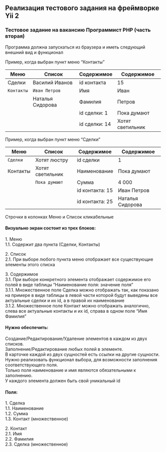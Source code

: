 ## Реализация тестового задания на фреймворке Yii 2


### Тестовое задание на вакансию Программист PHP (часть вторая)


Программа должна запускаться из браузера и иметь следующий внешний вид и функционал


Пример, когда выбран пункт меню “Контакты”

|    Меню   |      Список      |   Содержимое  |       Содержимое     |
|-----------|------------------|---------------|----------------------|
|Сделки     |Василий Иванов    | id контакта   |  15                  |
|`Контакты` |`Иван Петров`     | Имя           |  Иван                |
|           |Наталья Сидорова  | Фамилия       |  Петров              |
|           |                  | id сделки: 1  |  Пока думают         |
|           |                  | id сделки: 14 |  Хотят светильник    |


Пример, когда выбран пункт меню “Сделки”

|    Меню   |      Список      |    Содержимое   |    Содержимое      |
|-----------|------------------|-----------------|--------------------|
|`Сделки`   |Хотят люстру      | id сделки       |  1                 |
|Контакты   |Хотят светильник  | Наименование    |  Пока думают       |
|           |`Пока думают`     | Сумма           |  4 000             |
|           |                  | id контакта: 15 |  Иван Петров       |
|           |                  | id контакта: 25 |  Наталья Сидорова  |


Строчки в колонках Меню и Список кликабельные


#### Визуально экран состоит из трех блоков:

1.​ Меню  
    1.1.​ Содержит два пункта (Сделки, Контакты)

2.​ Список  
    2.1.​ При выборе любого пункта меню отображает все существующие элементы этого списка

3.​ Содержимое  
    3.1.​ При выборе конкретного элемента отображает содержимое его полей в виде таблицы “Наименование поля: значение поля”  
        3.1.1.​ Множественное поле Сделка можно отображать так, как показано на примере в виде таблицы в левой части которой будут выведены все актуальные сделки и их id, а в правой их наименование  
        3.1.2.​ Множественное поле Контакт можно отображать аналогично, слева все актуальные контакты и их id, справа в одном поле “Имя Фамилия”



#### Нужно обеспечить:

Создание/Редактирование/Удаление элементов в каждом из двух списков.  
Заполнение/Редактирование любых полей в элементе.  
В карточке каждой из двух сущностей есть ссылки на другие сущности.  
Нужно реализовать функционал выбора, для возможности заполнения соответствующего поля.  
Только поля наименование и имя являются обязательными к заполнению.  
У каждого элемента должен быть свой уникальный id



#### Поля:

1.​ Сделка  
1.1.​ Наименование  
1.2.​ Сумма  
1.3.​ Контакт (множественное)

2.​ Контакт  
2.1.​ Имя  
2.2.​ Фамилия  
2.3.​ Сделка (множественное)  






